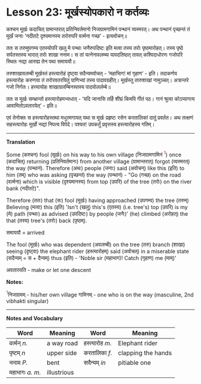 # Lesson 23: मूर्खस्योपकारो न कर्तव्यः


कश्चन मूर्खः कदाचित् ग्रामान्तरात् प्रतिनिवर्तमानो निजग्रामगामिनं पन्थानं व्यस्मरत्। अथ पन्थानं पृच्छन्तं तं मूर्खं जनाः ’नदीतटे दृश्यमानस्य तरोरुपरि वर्त्मना गच्छ’ - इत्यवोचन्॥

ततः स तरुमुपगम्य एतस्योपरि खलु मे पन्थाः जनैरुपदिष्टः इति मत्वा तस्य तरोः पृष्ठमारोहत्। तस्य पृष्ठे सर्पतस्तस्य भारात् तरोः शाखा ननाम। स तां यत्नेनावलम्ब्य यावदतिष्ठत् तावत् कश्विदाधोरणः गजोपरि स्थितः नद्या आरुह्य तेन पथा समाययौ॥ 

तरुशाखावलम्बी मूर्खस्तं हस्त्यारोहं दृष्ट्वा सदैन्यमवोचत् - ’महाभािग! मां गृहाण’ - इति। तदाकर्णय हस्त्यारोहः करुणया तं तरोरवतरयितुं पाणिभ्यां तस्य पादावग्रहीत्। मूर्खस्तु तारुशाखां नामुञ्चत्। अत्रान्तरे गजो निर्गतः। हत्त्यायोहः शाखाग्रलम्बिनस्तस्य पादयोलर्लम्बे॥

ततः स मूर्खः सम्भ्रान्तो हस्त्यारोहमभ्यधात् - ’यदि जानासि तर्हि शीघ्रं किमपि गीतं पठ। गानं श्रुत्वा कोऽप्यागत्य आवामितोऽवतारयेत्’ - इति॥

एवं तेनोक्तः स हस्त्यारोहस्तथा मधुरमगायत् यथा स मूर्खः प्रहृष्टः रसेन करतालिकां दातुं प्रवर्तत। अथ तत्क्षणं सहस्त्यारोहः मूर्खो नद्यां निपत्य विपेदे। पश्यत! उपकर्तुं प्रवृत्तस्य हस्त्यारोहस्य गतिम्।

---

**Translation**

Some (कश्चन) fool (मूर्खः) on his way to his own village (निजग्रामगामिनं <span style="color:red"><sup>1</sup></span>) once (कदाचित्) returning (प्रतिनिवर्तमानः) from another village (ग्रामान्तरात्) forgot (व्यस्मरत्) the way (पन्थानं). Therefore (अथः) people (जनाः) said (अवोचन्) like this (इति) to him (तम्) who was asking (पृच्छन्तं) the way (पन्थानं) - "Go (गच्छ) on the road (वर्त्मना) which is visible (दृश्यमानस्य) from top (उपरि) of the tree (तरोः) on the river bank (नदीतटे)".

Therefore (ततः) that (सः) fool (मूर्खः) having approached (उपगम्य) the tree (तरुम्) Believing (मत्वा) this (इति) 'Isn't (खलु) this's (एतस्य) (i.e. tree's) top (उपरि) is my (मे) path (पन्थाः) as advised (उपदिष्टः) by people (जनैः)' (he) climbed (अरोहत्) the that (तस्य) tree's (तरोः) back (पृष्ठम्).

समाययौ = arrived

The fool (मूर्खः) who was dependent (अवलम्बी) on the tree (तरु) branch (शाखा) seeing (दृष्ट्वा) the elephant rider (हस्त्यारोहम्) said (अवोचत्) in a miserable state (सदैन्यम् = स + दैन्यम्) thus (इति) - 'Noble sir (महाभाग)! Catch (गृहाण) me (माम्)'


अवतारयति - make or let one descent

**Notes:**

<span style="color:red"><sup>1</sup></span>निजग्रामम् - his/her own village गामिनम् - one who is on the way (masculine, 2nd vibhakti singular)

---

**Notes and Vocabulary**


| Word | Meaning | Word | Meaning | 
| --- | --- | --- | --- |
 | वर्त्मन् *n.* | a way road | हस्त्यारोह *m.* | Elephant rider |
 | पृष्टम् *n* | upper side | करतालिका *f.* | clapping the hands |
 | ननाम *P.* | bent | सदैन्यम् *in* | pitiable one |
 | महाभागः *a. m.* | illustrious | | | 